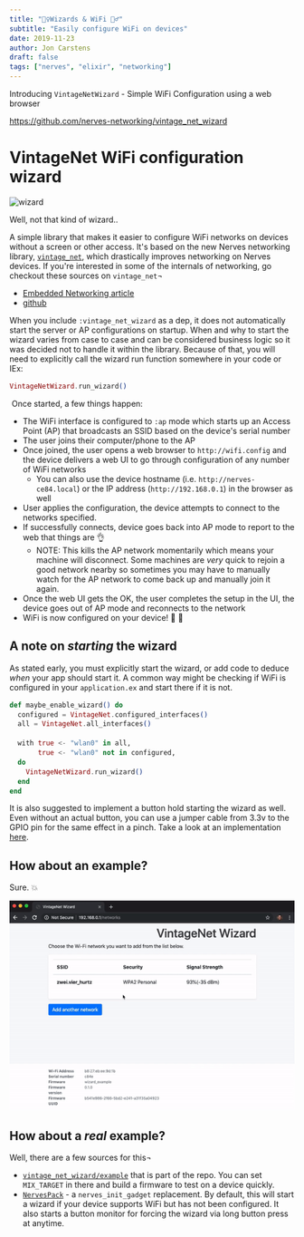```yaml
---
title: "🧙‍♀️Wizards & WiFi ‍🧙‍♂️"
subtitle: "Easily configure WiFi on devices"
date: 2019-11-23
author: Jon Carstens
draft: false
tags: ["nerves", "elixir", "networking"]
---
```


Introducing `VintageNetWizard` - Simple WiFi Configuration using a web browser

https://github.com/nerves-networking/vintage_net_wizard

<!--more-->

# VintageNet WiFi configuration wizard

![wizard](https://media.giphy.com/media/1AjULGLUb7LZZZhG3p/giphy.gif)

Well, not that kind of wizard..

​A simple library that makes it easier to configure WiFi networks on
devices without a screen or other access. It's based on the new Nerves
networking library,
[`vintage_net`](https://github.com/nerves-networking/vintage_net), which
drastically improves networking on Nerves devices. If you're interested in some
of the internals of networking, go checkout these sources on `vintage_net`¬

* [Embedded Networking article](https://embedded-elixir.com/post/2019-11-22-embedded-networking)
* [github](https://github.com/nerves-networking/vintage_net)

​When you include `:vintage_net_wizard` as a dep, it does not automatically
start the server or AP configurations on startup. When and why to start the
wizard varies from case to case and can be considered business logic so it was
decided not to handle it within the library. Because of that, you will need to
explicitly call the wizard run function somewhere in your code or IEx:

```elixir
VintageNetWizard.run_wizard()
```

​ Once started, a few things happen:

* The WiFi interface is configured to `:ap` mode which starts up an Access
  Point (AP) that broadcasts an SSID based on the device's serial number
* The user joins their computer/phone to the AP
* Once joined, the user opens a web browser to `http://wifi.config` and the
  device delivers a web UI to go through configuration of any number of WiFi
  networks
    * You can also use the device hostname (i.e. `http://nerves-ce84.local`) or
      the IP address (`http://192.168.0.1`) in the browser as well
* User applies the configuration, the device attempts to connect to the networks
  specified.
* If successfully connects, device goes back into AP mode to report to the web
  that things are :ok_hand:
  * NOTE: This kills the AP network momentarily which means your machine will
    disconnect. Some machines are _very_ quick to rejoin a good network nearby
    so sometimes you may have to manually watch for the AP network to come back
    up and manually join it again.
* Once the web UI gets the OK, the user completes the setup in the UI, the
  device goes out of AP mode and reconnects to the network
* WiFi is now configured on your device! 🎉 🍻

## A note on _starting_ the wizard

As stated early, you must explicitly start the wizard, or add code to deduce
_when_ your app should start it. A common way might be checking if WiFi is
configured in your `application.ex` and start there if it is not.

```elixir
def maybe_enable_wizard() do
  configured = VintageNet.configured_interfaces()
  all = VintageNet.all_interfaces()

  with true <- "wlan0" in all,
       true <- "wlan0" not in configured,
  do
    VintageNetWizard.run_wizard()
  end
end
```

It is also suggested to implement a button hold starting the wizard as well.
Even without an actual button, you can use a jumper cable from 3.3v to the GPIO
pin for the same effect in a pinch. Take a look at an implementation
[here](https://github.com/nerves-networking/vintage_net_wizard/blob/master/example/lib/wizard_example/button.ex).

## How about an example?

Sure. 💥

![action](https://raw.githubusercontent.com/nerves-networking/vintage_net_wizard/master/assets/vintage_net_wizard.gif)

## How about a _real_ example?

Well, there are a few sources for this¬

* [`vintage_net_wizard/example`](https://github.com/nerves-networking/vintage_net_wizard/tree/master/example)
  that is part of the repo. You can set `MIX_TARGET` in there and build a
  firmware to test on a device quickly.
* [`NervesPack`](https://github.com/jjcarstens/nerves_pack) - a
  `nerves_init_gadget` replacement. By default, this will start a wizard if your
  device supports WiFi but has not been configured. It also starts a button
  monitor for forcing the wizard via long button press at anytime.
